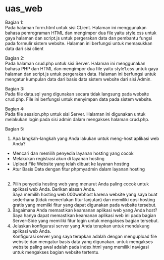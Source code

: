 # uas_web

Bagian 1: <br>
Pada halaman form.html untuk sisi CLient. Halaman ini menggunakan bahasa pemrograman HTML dan mengimpor dua file yaitu style.css untuk gaya halaman dan script.js untuk pergerakan data dan pembantu fungsi pada formulir sistem website. Halaman ini berfungsi untuk memasukkan data dari sisi client

Bagian 2: <br>
Pada halaman crud.php untuk sisi Server. Halaman ini menggunakan bahasa PHP dan HTML dan mengimpor dua file yaitu style1.css untuk gaya halaman dan script.js untuk pergerakan data. Halaman ini berfungsi untuk mengatur kumpulan data dari basis data sistem website dari sisi Admin.  

Bagian 3: <br>
Pada file data.sql yang digunakan secara tidak langsung pada website crud.php. File ini berfungsi untuk menyimpan data pada sistem website.

Bagian 4: <br>
Pada file session.php untuk sisi Server. Halaman ini digunakan untuk melakukan login pada sisi admin dalam mengakses halaman crud.php. 

Bagian 5: <br>
1. Apa langkah-langkah yang Anda lakukan untuk meng-host aplikasi web Anda?<br>
- Mencari dan memilih penyedia layanan hosting yang cocok <br>
- Melakukan registrasi akun di layanan hosting<br>
- Upload File Website yang telah dibuat ke layanan hosting<br>
- Atur Basis Data dengan fitur phpmyadmin dalam layanan hosting<br><br>
2. Pilih penyedia hosting web yang menurut Anda paling cocok untuk aplikasi web Anda. Berikan alasan Anda.<br>
Saya memilih hosting web 000webhost karena website yang saya buat sederhana (tidak memerlukan fitur lanjutan) dan memiliki opsi hosting gratis yang memilki fitur yang dapat digunakan pada website tersebut. <br>
3. Bagaimana Anda memastikan keamanan aplikasi web yang Anda host?<br>
Saya hanya dapat memastikan keamanan aplikasi web ini pada bagian Server-Side yang memiliki fitur login untuk mengakses bagian tersebut.<br>
4. Jelaskan konfigurasi server yang Anda terapkan untuk mendukung aplikasi web Anda.<br>
Konfigurasi server yang saya terapkan adalah dengan mengupload file website dan mengatur basis data yang digunakan. untuk mengakses website paling awal adalah pada index.html yang memiliki navigasi untuk mengakses bagian website tertentu.

